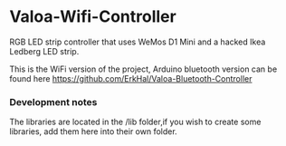 # Valoa-Wifi-Controller
RGB LED strip controller that uses WeMos D1 Mini and a hacked Ikea Ledberg LED strip.

This is the WiFi version of the project, Arduino bluetooth version can be found here https://github.com/ErkHal/Valoa-Bluetooth-Controller

### Development notes

The libraries are located in the /lib folder,if you wish to create some libraries, add them here into their own folder.

